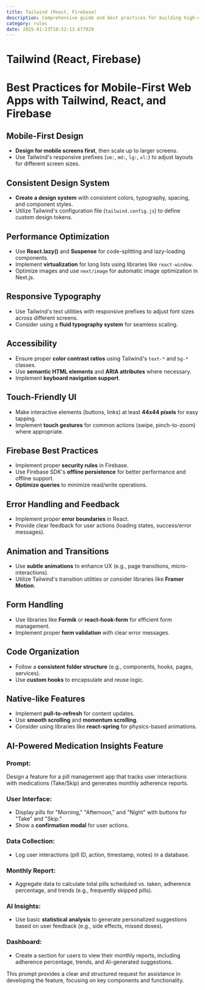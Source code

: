 ```yaml
---
title: Tailwind (React, Firebase)
description: Comprehensive guide and best practices for building high-quality, mobile-first web applications using Tailwind CSS, React, and Firebase. Includes design, performance, accessibility, and Firebase integration tips.
category: rules
date: 2025-01-23T18:52:13.677929
---
```



# Tailwind (React, Firebase)

# Best Practices for Mobile-First Web Apps with Tailwind, React, and Firebase

## Mobile-First Design
- **Design for mobile screens first**, then scale up to larger screens.
- Use Tailwind's responsive prefixes (`sm:`, `md:`, `lg:`, `xl:`) to adjust layouts for different screen sizes.

## Consistent Design System
- **Create a design system** with consistent colors, typography, spacing, and component styles.
- Utilize Tailwind's configuration file (`tailwind.config.js`) to define custom design tokens.

## Performance Optimization
- Use **React.lazy()** and **Suspense** for code-splitting and lazy-loading components.
- Implement **virtualization** for long lists using libraries like `react-window`.
- Optimize images and use `next/image` for automatic image optimization in Next.js.

## Responsive Typography
- Use Tailwind's text utilities with responsive prefixes to adjust font sizes across different screens.
- Consider using a **fluid typography system** for seamless scaling.

## Accessibility
- Ensure proper **color contrast ratios** using Tailwind's `text-*` and `bg-*` classes.
- Use **semantic HTML elements** and **ARIA attributes** where necessary.
- Implement **keyboard navigation support**.

## Touch-Friendly UI
- Make interactive elements (buttons, links) at least **44x44 pixels** for easy tapping.
- Implement **touch gestures** for common actions (swipe, pinch-to-zoom) where appropriate.

## Firebase Best Practices
- Implement proper **security rules** in Firebase.
- Use Firebase SDK's **offline persistence** for better performance and offline support.
- **Optimize queries** to minimize read/write operations.

## Error Handling and Feedback
- Implement proper **error boundaries** in React.
- Provide clear feedback for user actions (loading states, success/error messages).

## Animation and Transitions
- Use **subtle animations** to enhance UX (e.g., page transitions, micro-interactions).
- Utilize Tailwind's transition utilities or consider libraries like **Framer Motion**.

## Form Handling
- Use libraries like **Formik** or **react-hook-form** for efficient form management.
- Implement proper **form validation** with clear error messages.

## Code Organization
- Follow a **consistent folder structure** (e.g., components, hooks, pages, services).
- Use **custom hooks** to encapsulate and reuse logic.

## Native-like Features
- Implement **pull-to-refresh** for content updates.
- Use **smooth scrolling** and **momentum scrolling**.
- Consider using libraries like **react-spring** for physics-based animations.

## AI-Powered Medication Insights Feature
### Prompt:
Design a feature for a pill management app that tracks user interactions with medications (Take/Skip) and generates monthly adherence reports.

### User Interface:
- Display pills for "Morning," "Afternoon," and "Night" with buttons for "Take" and "Skip."
- Show a **confirmation modal** for user actions.

### Data Collection:
- Log user interactions (pill ID, action, timestamp, notes) in a database.

### Monthly Report:
- Aggregate data to calculate total pills scheduled vs. taken, adherence percentage, and trends (e.g., frequently skipped pills).

### AI Insights:
- Use basic **statistical analysis** to generate personalized suggestions based on user feedback (e.g., side effects, missed doses).

### Dashboard:
- Create a section for users to view their monthly reports, including adherence percentage, trends, and AI-generated suggestions.

This prompt provides a clear and structured request for assistance in developing the feature, focusing on key components and functionality.

